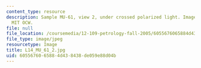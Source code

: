 ```yaml
---
content_type: resource
description: Sample MU-61, view 2, under crossed polarized light. Image courtesy of
  MIT OCW.
file: null
file_location: /coursemedia/12-109-petrology-fall-2005/6055676065884d438438de059e88d04b_L14_MU_61_2.jpg
file_type: image/jpeg
resourcetype: Image
title: L14_MU_61_2.jpg
uid: 60556760-6588-4d43-8438-de059e88d04b
---
```

